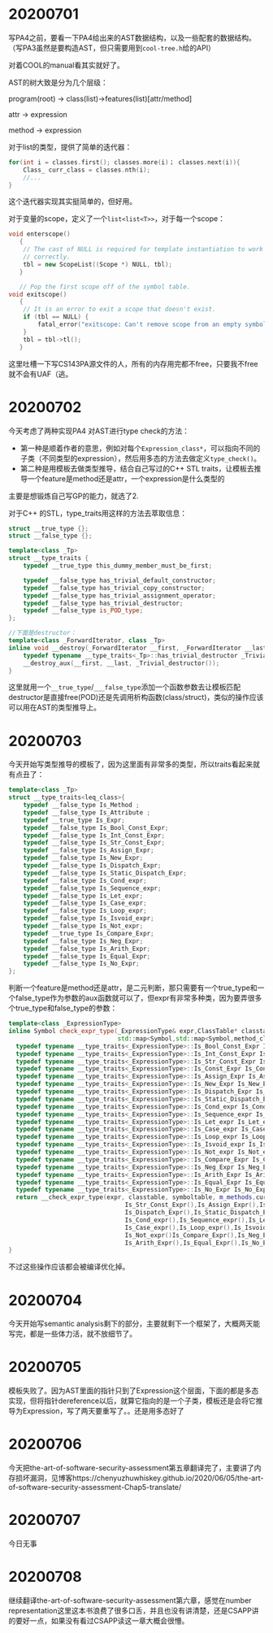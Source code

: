# 20200701

写PA4之前，要看一下PA4给出来的AST数据结构，以及一些配套的数据结构。（写PA3虽然是要构造AST，但只需要用到`cool-tree.h`给的API）

对着COOL的manual看其实就好了。

AST的树大致是分为几个层级：

program(root) -> class(list)->features(list)[attr/method]

attr -> expression

method -> expression

对于list的类型，提供了简单的迭代器：

```C++
for(int i = classes.first(); classes.more(i)； classes.next(i)){
    Class_ curr_class = classes.nth(i);
    //...
}
```

这个迭代器实现其实挺简单的，但好用。

对于变量的scope，定义了一个`list<list<T>>`，对于每一个scope：

```C++
void enterscope()
   {
    // The cast of NULL is required for template instantiation to work
    // correctly.
    tbl = new ScopeList((Scope *) NULL, tbl);
   }

   // Pop the first scope off of the symbol table.
void exitscope()
   {
    // It is an error to exit a scope that doesn't exist.
    if (tbl == NULL) {
        fatal_error("exitscope: Can't remove scope from an empty symbol table.");
    }
    tbl = tbl->tl();
   }
```

这里吐槽一下写CS143PA源文件的人，所有的内存用完都不free，只要我不free就不会有UAF（逃。

# 20200702

今天考虑了两种实现PA4 对AST进行type check的方法：

- 第一种是顺着作者的意思，例如对每个`Expression_class*`，可以指向不同的子类（不同类型的expression），然后用多态的方法去做定义`type_check()`。
- 第二种是用模板去做类型推导，结合自己写过的C++ STL traits，让模板去推导一个feature是method还是attr，一个expression是什么类型的

主要是想锻炼自己写GP的能力，就选了2.

对于C++ 的STL，type_traits用这样的方法去萃取信息：

```C++
struct __true_type {};
struct __false_type {};

template<class _Tp>
struct __type_traits {
	typedef __true_type this_dummy_member_must_be_first;

	typedef __false_type has_trivial_default_constructor;
	typedef __false_type has_trivial_copy_constructor;
	typedef __false_type has_trivial_assignment_operator;
	typedef __false_type has_trivial_destructor;
	typedef __false_type is_POD_type;
};

//下面是destructor：
template<class _ForwardIterator, class _Tp>
inline void __destroy(_ForwardIterator __first, _ForwardIterator __last, _Tp*) {
	typedef typename __type_traits<_Tp>::has_trivial_destructor _Trivial_destructor;
	__destroy_aux(__first, __last, _Trivial_destructor());
}

```

这里就用一个`__true_type`/`___false_type`添加一个函数参数去让模板匹配destructor是直接free(POD)还是先调用析构函数(class/struct)，类似的操作应该可以用在AST的类型推导上。

# 20200703

今天开始写类型推导的模板了，因为这里面有非常多的类型，所以traits看起来就有点丑了：

```C++
template<class _Tp>
struct __type_traits<leq_class>{
    typedef __false_type Is_Method ;
    typedef __false_type Is_Attribute ;
    typedef __true_type Is_Expr;
    typedef __false_type Is_Bool_Const_Expr;
    typedef __false_type Is_Int_Const_Expr;
    typedef __false_type Is_Str_Const_Expr;
    typedef __false_type Is_Assign_Expr;
    typedef __false_type Is_New_Expr;
    typedef __false_type Is_Dispatch_Expr;
    typedef __false_type Is_Static_Dispatch_Expr;
    typedef __false_type Is_Cond_expr;
    typedef __false_type Is_Sequence_expr;
    typedef __false_type Is_Let_expr;
    typedef __false_type Is_Case_expr;
    typedef __false_type Is_Loop_expr;
    typedef __false_type Is_Isvoid_expr;
    typedef __false_type Is_Not_expr;
    typedef __true_type Is_Compare_Expr;
    typedef __false_type Is_Neg_Expr;
    typedef __false_type Is_Arith_Expr;
    typedef __false_type Is_Equal_Expr;
    typedef __false_type Is_No_Expr;
};
```

判断一个feature是method还是attr，是二元判断，那只需要有一个true_type和一个false_type作为参数的aux函数就可以了，但expr有非常多种类，因为要弄很多个true_type和false_type的参数：

```C++
template<class _ExpressionType>
inline Symbol check_expr_type(_ExpressionType& expr,ClassTable* classtable,SymbolTable<Symbol,Symbol>* symboltable,
                              std::map<Symbol,std::map<Symbol,method_class>>* m_methods,Claass_ curr_class){
  typedef typename __type_traits<_ExpressionType>::Is_Bool_Const_Expr Is_Bool_Const_Expr;
  typedef typename __type_traits<_ExpressionType>::Is_Int_Const_Expr Is_Int_Const_Expr;
  typedef typename __type_traits<_ExpressionType>::Is_Str_Const_Expr Is_Str_Const_Expr;
  typedef typename __type_traits<_ExpressionType>::Is_Const_Expr Is_Const_Expr;
  typedef typename __type_traits<_ExpressionType>::Is_Assign_Expr Is_Assign_Expr;
  typedef typename __type_traits<_ExpressionType>::Is_New_Expr Is_New_Expr;
  typedef typename __type_traits<_ExpressionType>::Is_Dispatch_Expr Is_Dispatch_Expr;
  typedef typename __type_traits<_ExpressionType>::Is_Static_Dispatch_Expr Is_Static_Dispatch_Expr;
  typedef typename __type_traits<_ExpressionType>::Is_Cond_expr Is_Cond_expr;
  typedef typename __type_traits<_ExpressionType>::Is_Sequence_expr Is_Sequence_expr;
  typedef typename __type_traits<_ExpressionType>::Is_Let_expr Is_Let_expr;
  typedef typename __type_traits<_ExpressionType>::Is_Case_expr Is_Case_expr;
  typedef typename __type_traits<_ExpressionType>::Is_Loop_expr Is_Loop_expr;
  typedef typename __type_traits<_ExpressionType>::Is_Isvoid_expr Is_Isvoid_expr;
  typedef typename __type_traits<_ExpressionType>::Is_Not_expr Is_Not_expr;
  typedef typename __type_traits<_ExpressionType>::Is_Compare_Expr Is_Compare_Expr;
  typedef typename __type_traits<_ExpressionType>::Is_Neg_Expr Is_Neg_Expr;
  typedef typename __type_traits<_ExpressionType>::Is_Arith_Expr Is_Arith_Expr;
  typedef typename __type_traits<_ExpressionType>::Is_Equal_Expr Is_Equal_Expr;
  typedef typename __type_traits<_ExpressionType>::Is_No_Expr Is_No_Expr;
  return __check_expr_type(expr, classtable, symboltable, m_methods,curr_class, Is_Bool_Const_Expr(),Is_Int_Const_Expr(),
                                Is_Str_Const_Expr(),Is_Assign_Expr(),Is_New_Expr(),
                                Is_Dispatch_Expr(),Is_Static_Dispatch_Expr(),
                                Is_Cond_expr(),Is_Sequence_expr(),Is_Let_expr(),
                                Is_Case_expr(),Is_Loop_expr(),Is_Isvoid_expr()
                                Is_Not_expr()Is_Compare_Expr(),Is_Neg_Expr(),
                                Is_Arith_Expr(),Is_Equal_Expr(),Is_No_Expr());
}
```

不过这些操作应该都会被编译优化掉。

# 20200704

今天开始写semantic analysis剩下的部分，主要就剩下一个框架了，大概两天能写完，都是一些体力活，就不放细节了。

# 20200705

模板失败了。因为AST里面的指针只到了Expression这个层面，下面的都是多态实现，但将指针dereference以后，就算它指向的是一个子类，模板还是会将它推导为Expression，写了两天要重写了。。还是用多态好了

# 20200706

今天把the-art-of-software-security-assessment第五章翻译完了，主要讲了内存损坏漏洞，见博客https://chenyuzhuwhiskey.github.io/2020/06/05/the-art-of-software-security-assessment-Chap5-translate/

# 20200707

今日无事

# 20200708

继续翻译the-art-of-software-security-assessment第六章，感觉在number representation这里这本书浪费了很多口舌，并且也没有讲清楚，还是CSAPP讲的要好一点，如果没有看过CSAPP读这一章大概会很懵。